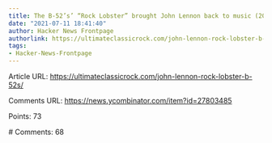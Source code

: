 ```yaml
---
title: The B-52’s’ “Rock Lobster” brought John Lennon back to music (2020)
date: "2021-07-11 18:41:40"
author: Hacker News Frontpage
authorlink: https://ultimateclassicrock.com/john-lennon-rock-lobster-b-52s/
tags:
- Hacker-News-Frontpage
---
```


<p>Article URL: <a href="https://ultimateclassicrock.com/john-lennon-rock-lobster-b-52s/">https://ultimateclassicrock.com/john-lennon-rock-lobster-b-52s/</a></p>
<p>Comments URL: <a href="https://news.ycombinator.com/item?id=27803485">https://news.ycombinator.com/item?id=27803485</a></p>
<p>Points: 73</p>
<p># Comments: 68</p>
